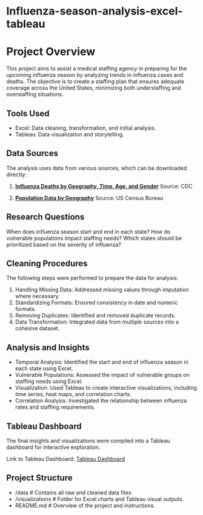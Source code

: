 # Influenza-season-analysis-excel-tableau
# Project Overview
This project aims to assist a medical staffing agency in preparing for the upcoming influenza season by analyzing trends in influenza cases and deaths. The objective is to create a staffing plan that ensures adequate coverage across the United States, minimizing both understaffing and overstaffing situations.

## Tools Used
- Excel: Data cleaning, transformation, and initial analysis.
- Tableau: Data visualization and storytelling.
## Data Sources
The analysis uses data from various sources, which can be downloaded directly:

1. **[Influenza Deaths by Geography, Time, Age, and Gender](https://view.officeapps.live.com/op/view.aspx?src=https%3A%2F%2Fcoach-courses-us.s3.amazonaws.com%2Fpublic%2Fcourses%2Fda_program%2FCDC_Influenza_Deaths_edited.xlsx&wdOrigin=BROWSELINK)**
Source: CDC

2. **[Population Data by Geography](https://coach-courses-us.s3.amazonaws.com/public/courses/data-immersion/A1-A2_Influenza_Project/Census_Population_transformed_202101.csv)** 
Source: US Census Bureau

## Research Questions
When does influenza season start and end in each state?
How do vulnerable populations impact staffing needs?
Which states should be prioritized based on the severity of influenza?

## Cleaning Procedures
The following steps were performed to prepare the data for analysis:

1. Handling Missing Data: Addressed missing values through imputation where necessary.
2. Standardizing Formats: Ensured consistency in date and numeric formats.
3. Removing Duplicates: Identified and removed duplicate records.
4. Data Transformation: Integrated data from multiple sources into a cohesive dataset.
   
## Analysis and Insights
- Temporal Analysis: Identified the start and end of influenza season in each state using Excel.
- Vulnerable Populations: Assessed the impact of vulnerable groups on staffing needs using Excel.
- Visualization: Used Tableau to create interactive visualizations, including time series, heat maps, and correlation charts.
- Correlation Analysis: Investigated the relationship between influenza rates and staffing requirements.
  
## Tableau Dashboard
The final insights and visualizations were compiled into a Tableau dashboard for interactive exploration.

Link to Tableau Dashboard: [Tableau Dashboard](https://public.tableau.com/app/profile/nonso.ezeoma/viz/PreparingforInfluenzaSeason2018_16957923233980/PreparingforInfluenzaseason2018)

## Project Structure

- /data                # Contains all raw and cleaned data files.
- /visualizations      # Folder for Excel charts and Tableau visual outputs.
- README.md            # Overview of the project and instructions.

